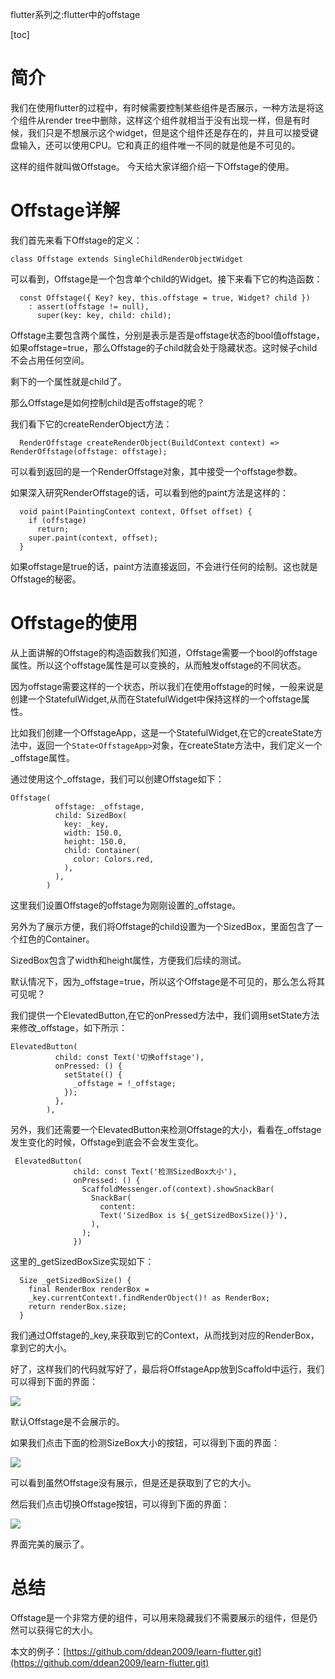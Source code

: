flutter系列之:flutter中的offstage

[toc]

# 简介

我们在使用flutter的过程中，有时候需要控制某些组件是否展示，一种方法是将这个组件从render tree中删除，这样这个组件就相当于没有出现一样，但是有时候，我们只是不想展示这个widget，但是这个组件还是存在的，并且可以接受键盘输入，还可以使用CPU。它和真正的组件唯一不同的就是他是不可见的。

这样的组件就叫做Offstage。 今天给大家详细介绍一下Offstage的使用。

# Offstage详解

我们首先来看下Offstage的定义：

```
class Offstage extends SingleChildRenderObjectWidget
```

可以看到，Offstage是一个包含单个child的Widget。接下来看下它的构造函数：

```
  const Offstage({ Key? key, this.offstage = true, Widget? child })
    : assert(offstage != null),
      super(key: key, child: child);
```

Offstage主要包含两个属性，分别是表示是否是offstage状态的bool值offstage，如果offstage=true，那么Offstage的子child就会处于隐藏状态。这时候子child不会占用任何空间。

剩下的一个属性就是child了。

那么Offstage是如何控制child是否offstage的呢？

我们看下它的createRenderObject方法：

```
  RenderOffstage createRenderObject(BuildContext context) => RenderOffstage(offstage: offstage);
```

可以看到返回的是一个RenderOffstage对象，其中接受一个offstage参数。

如果深入研究RenderOffstage的话，可以看到他的paint方法是这样的：

```
  void paint(PaintingContext context, Offset offset) {
    if (offstage)
      return;
    super.paint(context, offset);
  }
```

如果offstage是true的话，paint方法直接返回，不会进行任何的绘制。这也就是Offstage的秘密。

# Offstage的使用

从上面讲解的Offstage的构造函数我们知道，Offstage需要一个bool的offstage属性。所以这个offstage属性是可以变换的，从而触发offstage的不同状态。

因为offstage需要这样的一个状态，所以我们在使用offstage的时候，一般来说是创建一个StatefulWidget,从而在StatefulWidget中保持这样的一个offstage属性。

比如我们创建一个OffstageApp，这是一个StatefulWidget,在它的createState方法中，返回一个`State<OffstageApp>`对象，在createState方法中，我们定义一个_offstage属性。

通过使用这个_offstage，我们可以创建Offstage如下：

```
Offstage(
          offstage: _offstage,
          child: SizedBox(
            key: _key,
            width: 150.0,
            height: 150.0,
            child: Container(
              color: Colors.red,
            ),
          ),
        )
```

这里我们设置Offstage的offstage为刚刚设置的_offstage。

另外为了展示方便，我们将Offstage的child设置为一个SizedBox，里面包含了一个红色的Container。

SizedBox包含了width和height属性，方便我们后续的测试。

默认情况下，因为_offstage=true，所以这个Offstage是不可见的，那么怎么将其可见呢？

我们提供一个ElevatedButton,在它的onPressed方法中，我们调用setState方法来修改_offstage，如下所示：

```
ElevatedButton(
          child: const Text('切换offstage'),
          onPressed: () {
            setState(() {
              _offstage = !_offstage;
            });
          },
        ),
```

另外，我们还需要一个ElevatedButton来检测Offstage的大小，看看在_offstage发生变化的时候，Offstage到底会不会发生变化。

```
 ElevatedButton(
              child: const Text('检测SizedBox大小'),
              onPressed: () {
                ScaffoldMessenger.of(context).showSnackBar(
                  SnackBar(
                    content:
                    Text('SizedBox is ${_getSizedBoxSize()}'),
                  ),
                );
              })
```

这里的_getSizedBoxSize实现如下：

```
  Size _getSizedBoxSize() {
    final RenderBox renderBox =
    _key.currentContext!.findRenderObject()! as RenderBox;
    return renderBox.size;
  }
```

我们通过Offstage的_key,来获取到它的Context，从而找到对应的RenderBox，拿到它的大小。

好了，这样我们的代码就写好了，最后将OffstageApp放到Scaffold中运行，我们可以得到下面的界面：

![](https://img-blog.csdnimg.cn/06376add35f0446e8ff6d30a7e19d47b.png)

默认Offstage是不会展示的。

如果我们点击下面的检测SizeBox大小的按钮，可以得到下面的界面：

![](https://img-blog.csdnimg.cn/613d1c3da38e4562a6d51d8958609a1d.png)

可以看到虽然Offstage没有展示，但是还是获取到了它的大小。

然后我们点击切换Offstage按钮，可以得到下面的界面：

![](https://img-blog.csdnimg.cn/46dcd3dc865e4403b93448a29432591b.png)

界面完美的展示了。

# 总结

Offstage是一个非常方便的组件，可以用来隐藏我们不需要展示的组件，但是仍然可以获得它的大小。

本文的例子：[https://github.com/ddean2009/learn-flutter.git](https://github.com/ddean2009/learn-flutter.git)





